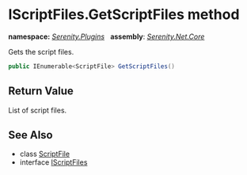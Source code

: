 # IScriptFiles.GetScriptFiles method
**namespace:** *[Serenity.Plugins](../../README.md#serenity.plugins-namespace)*   **assembly**: *[Serenity.Net.Core](../../README.md)*

Gets the script files.

```csharp
public IEnumerable<ScriptFile> GetScriptFiles()
```

## Return Value

List of script files.

## See Also

* class [ScriptFile](../ScriptFile.md)
* interface [IScriptFiles](../IScriptFiles.md)